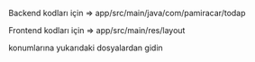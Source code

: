Backend kodları için => app/src/main/java/com/pamiracar/todap

Frontend kodları için => app/src/main/res/layout

konumlarına yukarıdaki dosyalardan gidin
